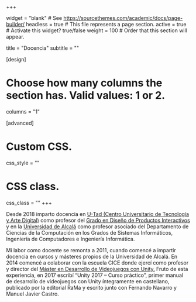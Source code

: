 +++

widget = "blank"  # See https://sourcethemes.com/academic/docs/page-builder/
headless = true  # This file represents a page section.
active = true  # Activate this widget? true/false
weight = 100  # Order that this section will appear.

title = "Docencia"
subtitle = ""

[design]
  # Choose how many columns the section has. Valid values: 1 or 2.
  columns = "1"

[advanced]
 # Custom CSS. 
 css_style = ""
 
 # CSS class.
 css_class = ""
+++

Desde 2018 imparto docencia en <a href="https://www.u-tad.com/">U-Tad (Centro Universitario de Tecnología y Arte Digital)</a> como profesor del <a href="https://www.u-tad.com/estudios/grado-en-diseno-de-productos-interactivos/">Grado en Diseño de Productos Interactivos</a> y en la <a href="https://uah.es/es/">Universidad de Alcalá</a> como profesor asociado del Departamento de Ciencias de la Computación en los Grados de Sistemas Informáticos, Ingeniería de Computadores e Ingeniería Informática.

Mi labor como docente se remonta a 2011, cuando comencé a impartir docencia en cursos y másteres propios de la Universidad de Alcalá. En 2014 comencé a colaborar con la escuela CICE donde ejercí como profesor y director del <a href="https://www.cice.es/master-en-desarrollo-de-videojuegos-realidad-virtual-unity/" target="_blank" rel="noopener">Máster en Desarrollo de Videojuegos con Unity.</a> Fruto de esta experiencia, en 2017 escribí &#8220;Unity 2017 &#8211; Curso práctico&#8221;, primer manual de desarrollo de videojuegos con Unity íntegramente en castellano, publicado por la editorial RaMa y escrito junto con Fernando Navarro y Manuel Javier Castro.